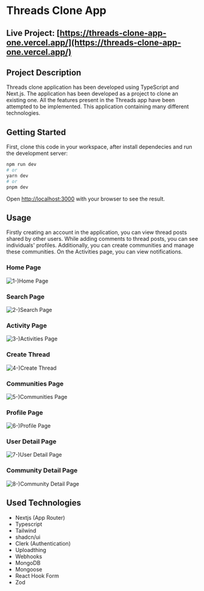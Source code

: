 # Threads Clone App

## Live Project: [https://threads-clone-app-one.vercel.app/](https://threads-clone-app-one.vercel.app/)

## Project Description
Threads clone application has been developed using TypeScript and Next.js. The application has been developed as a project to clone an existing one. All the features present in the Threads app have been attempted to be implemented. This application containing many different technologies.

## Getting Started

First, clone this code in your workspace, after install dependecies and run the development server:

```bash
npm run dev
# or
yarn dev
# or
pnpm dev
```

Open [http://localhost:3000](http://localhost:3000) with your browser to see the result.

## Usage
Firstly creating an account in the application, you can view thread posts shared by other users. While adding comments to thread posts, you can see individuals' profiles. Additionally, you can create communities and manage these communities. On the Activities page, you can view notifications.

### Home Page
![1-)Home Page](https://github.com/mstfakks/threads_clone_app/assets/45832074/237e2c49-e102-4571-8e5d-3fd886426b82)

### Search Page
![2-)Search Page](https://github.com/mstfakks/threads_clone_app/assets/45832074/5e206a79-eee4-4b90-afc7-f8b4a4b64381)

### Activity Page
![3-)Activities Page](https://github.com/mstfakks/threads_clone_app/assets/45832074/12acfb97-871d-4734-b58f-f9aae9d67aec)

### Create Thread
![4-)Create Thread](https://github.com/mstfakks/threads_clone_app/assets/45832074/33c66d25-be68-432c-8af2-becfad13c033)

### Communities Page
![5-)Communities Page](https://github.com/mstfakks/threads_clone_app/assets/45832074/0bb7489b-c122-44ad-aa13-ceb6be03e23c)

### Profile Page
![6-)Profile Page](https://github.com/mstfakks/threads_clone_app/assets/45832074/16e6db32-c8cb-4603-9ac3-80ecc3aced7c)

### User Detail Page
![7-)User Detail Page](https://github.com/mstfakks/threads_clone_app/assets/45832074/6c63bd24-0d72-420e-9b19-aafd94699140)

### Community Detail Page
![8-)Community Detail Page](https://github.com/mstfakks/threads_clone_app/assets/45832074/5d10693e-d1f9-4698-9ed9-a5d63e997588)

## Used Technologies
- Nextjs (App Router)
- Typescript
- Tailwind
- shadcn/ui
- Clerk (Authentication)
- Uploadthing
- Webhooks
- MongoDB
- Mongoose
- React Hook Form
- Zod
